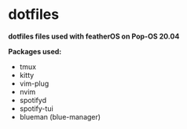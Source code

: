# dotfiles

**dotfiles files used with featherOS on Pop-OS 20.04**

**Packages used:**
- tmux
- kitty
- vim-plug
- nvim
- spotifyd
- spotify-tui
- blueman (blue-manager)
